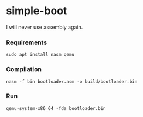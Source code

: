 # simple-boot
I will never use assembly again. 
### Requirements
```
sudo apt install nasm qemu
```

### Compilation
```
nasm -f bin bootloader.asm -o build/bootloader.bin
```

### Run
```
qemu-system-x86_64 -fda bootloader.bin
```
